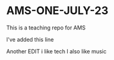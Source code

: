 # AMS-ONE-JULY-23
This is a teaching repo for AMS

I've added this line

Another EDIT
i like tech
I also like music
